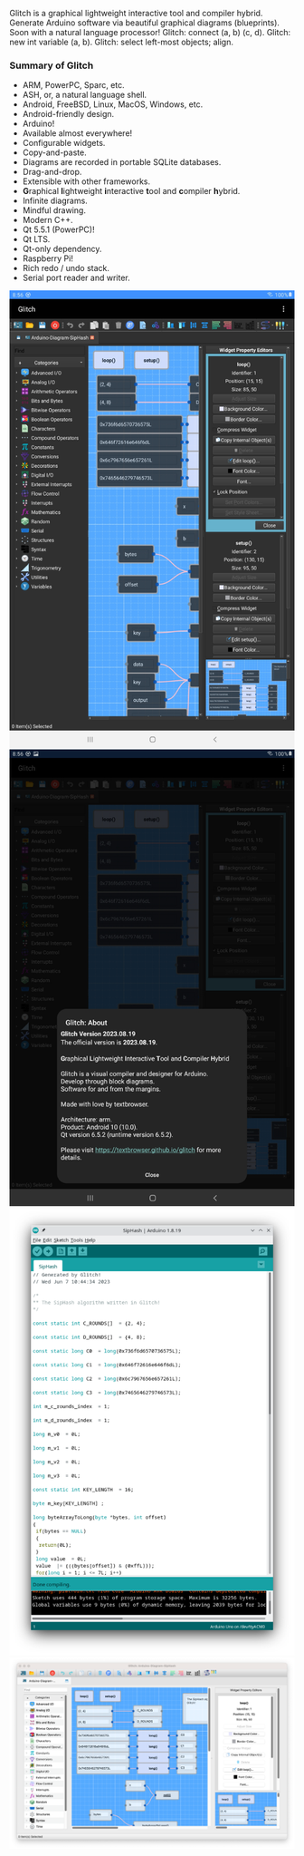 Glitch is a graphical lightweight interactive tool and compiler hybrid.
Generate Arduino software via beautiful graphical diagrams (blueprints).
Soon with a natural language processor!
Glitch: connect (a, b) (c, d).
Glitch: new int variable (a, b).
Glitch: select left-most objects; align.

<h3><b>Summary of Glitch</b></h3>

<ul>
<li>ARM, PowerPC, Sparc, etc.</li>
<li>ASH, or, a natural language shell.</li>
<li>Android, FreeBSD, Linux, MacOS, Windows, etc.</li>
<li>Android-friendly design.</li>
<li>Arduino!</li>
<li>Available almost everywhere!</li>
<li>Configurable widgets.</li>
<li>Copy-and-paste.</li>
<li>Diagrams are recorded in portable SQLite databases.</li>
<li>Drag-and-drop.</li>
<li>Extensible with other frameworks.</li>
<li><b>G</b>raphical <b>l</b>ightweight <b>i</b>nteractive <b>t</b>ool and
    <b>c</b>ompiler <b>h</b>ybrid.</li>
<li>Infinite diagrams.</li>
<li>Mindful drawing.</li>
<li>Modern C++.</li>
<li>Qt 5.5.1 (PowerPC)!</li>
<li>Qt LTS.</li>
<li>Qt-only dependency.</li>
<li>Raspberry Pi!</li>
<li>Rich redo / undo stack.</li>
<li>Serial port reader and writer.</li>
</ul>

![Glitch](https://github.com/textbrowser/glitch/blob/master/Images/glitch-android-1.png)
![Glitch](https://github.com/textbrowser/glitch/blob/master/Images/glitch-android-2.png)
![Glitch](https://github.com/textbrowser/glitch/blob/master/Images/glitch-arduino.png)
![Glitch](https://github.com/textbrowser/glitch/blob/master/Images/glitch-macos.png)
